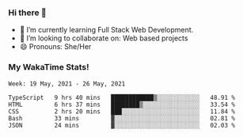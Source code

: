 ### Hi there 👋

- 🌱 I’m currently learning Full Stack Web Development.
- 👯 I’m looking to collaborate on: Web based projects
- 😄 Pronouns: She/Her

### My WakaTime Stats!

<!--START_SECTION:waka-->
```text
Week: 19 May, 2021 - 26 May, 2021

TypeScript   9 hrs 40 mins   ████████████▒░░░░░░░░░░░░   48.91 % 
HTML         6 hrs 37 mins   ████████▒░░░░░░░░░░░░░░░░   33.54 % 
CSS          2 hrs 20 mins   ███░░░░░░░░░░░░░░░░░░░░░░   11.84 % 
Bash         33 mins         ▓░░░░░░░░░░░░░░░░░░░░░░░░   02.81 % 
JSON         24 mins         ▓░░░░░░░░░░░░░░░░░░░░░░░░   02.03 % 
```
<!--END_SECTION:waka-->
